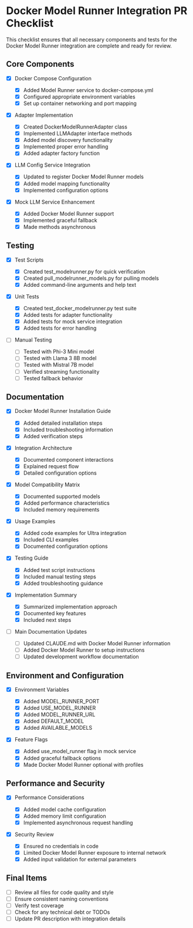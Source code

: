 # Docker Model Runner Integration PR Checklist

This checklist ensures that all necessary components and tests for the Docker Model Runner integration are complete and ready for review.

## Core Components

- [x] Docker Compose Configuration

  - [x] Added Model Runner service to docker-compose.yml
  - [x] Configured appropriate environment variables
  - [x] Set up container networking and port mapping

- [x] Adapter Implementation

  - [x] Created DockerModelRunnerAdapter class
  - [x] Implemented LLMAdapter interface methods
  - [x] Added model discovery functionality
  - [x] Implemented proper error handling
  - [x] Added adapter factory function

- [x] LLM Config Service Integration

  - [x] Updated to register Docker Model Runner models
  - [x] Added model mapping functionality
  - [x] Implemented configuration options

- [x] Mock LLM Service Enhancement
  - [x] Added Docker Model Runner support
  - [x] Implemented graceful fallback
  - [x] Made methods asynchronous

## Testing

- [x] Test Scripts

  - [x] Created test_modelrunner.py for quick verification
  - [x] Created pull_modelrunner_models.py for pulling models
  - [x] Added command-line arguments and help text

- [x] Unit Tests

  - [x] Created test_docker_modelrunner.py test suite
  - [x] Added tests for adapter functionality
  - [x] Added tests for mock service integration
  - [x] Added tests for error handling

- [ ] Manual Testing
  - [ ] Tested with Phi-3 Mini model
  - [ ] Tested with Llama 3 8B model
  - [ ] Tested with Mistral 7B model
  - [ ] Verified streaming functionality
  - [ ] Tested fallback behavior

## Documentation

- [x] Docker Model Runner Installation Guide

  - [x] Added detailed installation steps
  - [x] Included troubleshooting information
  - [x] Added verification steps

- [x] Integration Architecture

  - [x] Documented component interactions
  - [x] Explained request flow
  - [x] Detailed configuration options

- [x] Model Compatibility Matrix

  - [x] Documented supported models
  - [x] Added performance characteristics
  - [x] Included memory requirements

- [x] Usage Examples

  - [x] Added code examples for Ultra integration
  - [x] Included CLI examples
  - [x] Documented configuration options

- [x] Testing Guide

  - [x] Added test script instructions
  - [x] Included manual testing steps
  - [x] Added troubleshooting guidance

- [x] Implementation Summary

  - [x] Summarized implementation approach
  - [x] Documented key features
  - [x] Included next steps

- [ ] Main Documentation Updates
  - [ ] Updated CLAUDE.md with Docker Model Runner information
  - [ ] Added Docker Model Runner to setup instructions
  - [ ] Updated development workflow documentation

## Environment and Configuration

- [x] Environment Variables

  - [x] Added MODEL_RUNNER_PORT
  - [x] Added USE_MODEL_RUNNER
  - [x] Added MODEL_RUNNER_URL
  - [x] Added DEFAULT_MODEL
  - [x] Added AVAILABLE_MODELS

- [x] Feature Flags
  - [x] Added use_model_runner flag in mock service
  - [x] Added graceful fallback options
  - [x] Made Docker Model Runner optional with profiles

## Performance and Security

- [x] Performance Considerations

  - [x] Added model cache configuration
  - [x] Added memory limit configuration
  - [x] Implemented asynchronous request handling

- [x] Security Review
  - [x] Ensured no credentials in code
  - [x] Limited Docker Model Runner exposure to internal network
  - [x] Added input validation for external parameters

## Final Items

- [ ] Review all files for code quality and style
- [ ] Ensure consistent naming conventions
- [ ] Verify test coverage
- [ ] Check for any technical debt or TODOs
- [ ] Update PR description with integration details
